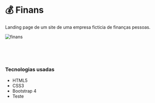 # 💰 Finans

<p>
Landing page de um site de uma empresa ficticia de finanças pessoas.  
  
![finans](https://user-images.githubusercontent.com/89852935/131980683-ff829bde-d840-47af-b028-604778c7f992.PNG)

  <br><br>
 # 
### Tecnologias usadas

- HTML5
- CSS3
- Bootstrap 4
- Teste
  
